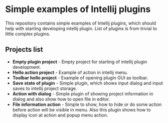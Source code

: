 # Simple examples of Intellij plugins
This repository contains simple examples of Intellij plugins, which should help with starting developing intellij plugin. List of plugins is from trivial to little complex plugins.

## Projects list
* **Empty plugin project** - Empty project for starting of intellij plugin development.
* **Hello action project** - Example of action in intellij menu.
* **Toolbar hello project** - Example of opening plugin GUI as toolbar.
* **Save state of plugin** - Simple plugin, which shows input dialog and input saves to intellij project storage.
* **Action with dialog** - Simple plugin of showing project information in dialog and also show how to open file in editor.
* **File information action** - Simple to show, how to hide or do some action before action will be visible in menu. Also this plugin shows how to display icon at action and popup menu action.
